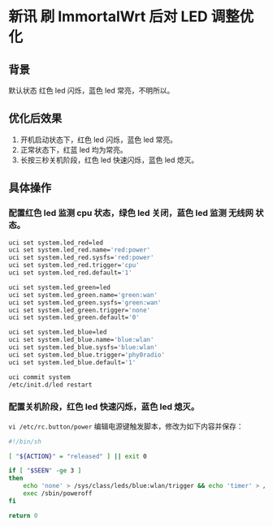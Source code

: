 # 新讯 刷 ImmortalWrt 后对 LED 调整优化

## 背景

默认状态 红色 led 闪烁，蓝色 led 常亮，不明所以。

## 优化后效果

1. 开机启动状态下，红色 led 闪烁，蓝色 led 常亮。
2. 正常状态下，红蓝 led 均为常亮。
3. 长按三秒关机阶段，红色 led 快速闪烁，蓝色 led 熄灭。

## 具体操作

### 配置红色 led 监测 cpu 状态，绿色 led 关闭，蓝色 led 监测 无线网 状态。

```sh
uci set system.led_red=led
uci set system.led_red.name='red:power'
uci set system.led_red.sysfs='red:power'
uci set system.led_red.trigger='cpu'
uci set system.led_red.default='1'

uci set system.led_green=led
uci set system.led_green.name='green:wan'
uci set system.led_green.sysfs='green:wan'
uci set system.led_green.trigger='none'
uci set system.led_green.default='0'

uci set system.led_blue=led
uci set system.led_blue.name='blue:wlan'
uci set system.led_blue.sysfs='blue:wlan'
uci set system.led_blue.trigger='phy0radio'
uci set system.led_blue.default='1'

uci commit system
/etc/init.d/led restart

```

### 配置关机阶段，红色 led 快速闪烁，蓝色 led 熄灭。

`vi /etc/rc.button/power`  编辑电源键触发脚本，修改为如下内容并保存：


```sh
#!/bin/sh

[ "${ACTION}" = "released" ] || exit 0

if [ "$SEEN" -ge 3 ]
then
	echo 'none' > /sys/class/leds/blue:wlan/trigger && echo 'timer' > /sys/class/leds/red:power/trigger && echo 100 > /sys/class/leds/red:power/delay_on && echo 100 > /sys/class/leds/red:power/delay_off
	exec /sbin/poweroff
fi

return 0

```

